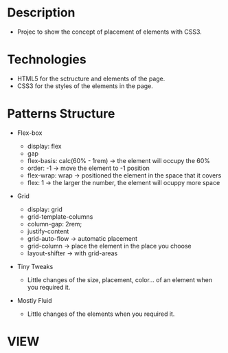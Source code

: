 # Description
- Projec to show the concept of placement of elements with CSS3.

# Technologies 
- HTML5 for the sctructure and elements of the page.
- CSS3 for the styles of the elements in the page.

# Patterns Structure
- Flex-box
    - display: flex
    - gap
    - flex-basis: calc(60% - 1rem) -> the element will occupy the 60% 
    - order: -1 -> move the element to -1 position
    - flex-wrap: wrap -> positioned the element in the space that it covers
    - flex: 1 -> the larger the number, the element will ocuppy more space

- Grid
    - display: grid
    - grid-template-columns
    - column-gap: 2rem;
    - justify-content
    - grid-auto-flow -> automatic placement
    - grid-column -> place the element in the place you choose
    - layout-shifter -> with grid-areas  

- Tiny Tweaks
    - Little changes of the size, placement, color... of an element when you required it.

- Mostly Fluid
    - Little changes of the elements when you required it.

# VIEW
